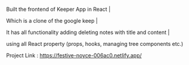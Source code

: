 Built the frontend of  Keeper App in React |

Which is a clone of the google keep | 

It has all functionality adding deleting notes with title and content |

using all React property (props, hooks, managing tree components etc.)

Project Link : https://festive-noyce-006ac0.netlify.app/
